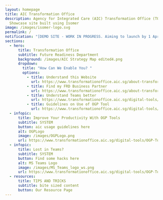 ```yaml
---
layout: homepage
title: AIC Transformation Office
description: Agency for Integrated Care (AIC) Transformation Office (TO)
  Showcase site built using Isomer
image: /images/isomer-logo.svg
permalink: /
notification: "[DEMO SITE - WORK IN PROGRESS. Aiming to launch by 1 April 2023] "
sections:
  - hero:
      title: Transformation Office
      subtitle: Future Readiness Department
      background: /images/AIC Strategy Map edited4.png
      dropdown:
        title: "How Can We Enable You? "
        options:
          - title: Understand this Website
            url: https://www.transformationoffice.aic.sg/about-transformation-office/toshowcase/
          - title: Find my FRD Business Partner
            url: https://www.transformationoffice.aic.sg/about-transformation-office/bizpartners/
          - title: Understand Teams better
            url: https://www.transformationoffice.aic.sg/digital-tools/microsoft-teams/
          - title: Guidelines on Use of OGP Tool
            url: https://www.transformationoffice.aic.sg/digital-tools/OGP-Tools/Guideline/
  - infopic:
      title: Improve Your Productivity With OGP Tools
      subtitle: SYSTEM
      button: aic usage guidelines here
      alt: OGPLogo
      image: /images/OGPLogo.png
      url: https://www.transformationoffice.aic.sg/digital-tools/OGP-Tools/Guideline/
  - infopic:
      title: Lost in Teams?
      subtitle: SYSTEM
      button: Find some hacks here
      alt: MS Teams Logo
      image: /images/MS_Teams_logo_ws.png
      url: https://www.transformationoffice.aic.sg/digital-tools/OGP-Tools/Guideline/
  - resources:
      title: TIPS AND TRICKS
      subtitle: bite sized content
      button: Our Resource Page
---
```

